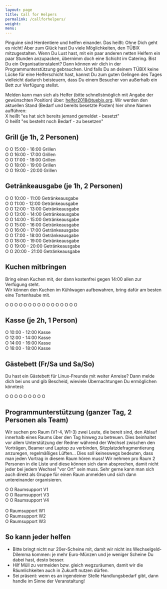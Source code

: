 ```yaml
---
layout: page
title: Call for Helpers
permalink: /callforhelpers/
weight:
menu: 
---
```


Pinguine sind Herdentiere und helfen einander. Das heißt: Ohne Dich geht es nicht! Aber zum Glück hast Du viele Möglichkeiten, den TÜBIX mitzugestalten. Wenn Du Lust hast, mit ein paar anderen netten Helfern ein paar Stunden anzupacken, übernimm doch eine Schicht im Catering. Bist Du ein Organisationstalent? Dann können wir dich in der Programmunterstützung gebrauchen. Und falls Du an deinem TÜBIX keine Lücke für eine Helferschicht hast, kannst Du zum guten Gelingen des Tages vielleicht dadurch beisteuern, dass Du einem Besucher von außerhalb ein Bett zur Verfügung stellst.


Melden kann man sich als Helfer (bitte schnellstmöglich mit Angabe der gewünschten Position) über: <a href="mailto:helfer2018@tuebix.org?subject=Helfer%20Tuebix">helfer2018@tuebix.org</a>. Wir werden den aktuellen Stand (Bedarf und bereits besetzte Posten) hier ohne Namen aufführen:<br/>
X heißt "es hat sich bereits jemand gemeldet - besetzt"<br/>
O heißt "es besteht noch Bedarf - zu besetzen" <br/>

## Grill (je 1h, 2 Personen)

O O 15:00 - 16:00 Grillen<br/>
O O 16:00 - 17:00 Grillen<br/>
O O 17:00 - 18:00 Grillen<br/>
O O 18:00 - 19:00 Grillen<br/>
O O 19:00 - 20:00 Grillen<br/>

## Getränkeausgabe (je 1h, 2 Personen)

O O 10:00 - 11:00 Getränkeausgabe <br/>
O O 11:00 - 12:00 Getränkeausgabe <br/>
O O 12:00 - 13:00 Getränkeausgabe <br/>
O O 13:00 - 14:00 Getränkeausgabe <br/>
O O 14:00 - 15:00 Getränkeausgabe <br/>
O O 15:00 - 16:00 Getränkeausgabe <br/>
O O 16:00 - 17:00 Getränkeausgabe <br/>
O O 17:00 - 18:00 Getränkeausgabe <br/>
O O 18:00 - 19:00 Getränkeausgabe <br/>
O O 19:00 - 20:00 Getränkeausgabe <br/>
O O 20:00 - 21:00 Getränkeausgabe <br/>

## Kuchen mitbringen

Bring einen Kuchen mit, der dann kostenfrei gegen 14:00 allen zur Verfügung steht.<br/>
Wir können den Kuchen im Kühlwagen aufbewahren, bring dafür am besten eine Tortenhaube mit.

O O O O O O O O O O O O O O O O

## Kasse (je 2h, 1 Person)

O 10:00 - 12:00 Kasse<br/>
O 12:00 - 14:00 Kasse<br/>
O 14:00 - 16:00 Kasse<br/>
O 16:00 - 18:00 Kasse<br/>

## Gästebett (Fr/Sa und Sa/So)
Du hast ein Gästebett für Linux-Freunde mit weiter Anreise? Dann melde dich bei uns und gib Bescheid, wieviele Übernachtungen Du ermöglichen könntest:

O O O O O O O O O

## Programmunterstützung (ganzer Tag, 2 Personen als Team)

Wir suchen pro Raum (V1-4, W1-3) zwei Leute, die bereit sind, den Ablauf innerhalb eines Raums über den Tag hinweg zu betreuen.
Dies beinhaltet vor allem Unterstützung der Redner während der Wechsel zwischen den Vorträgen, Beamer und Laptop zu verbinden, Sitzplatzdefragmentierung anzuregen, regelmäßiges Lüften...
Dies soll keineswegs bedeuten, dass man jeden Vortrag in diesem Raum hören muss!
Wir nehmen pro Raum 2 Personen in die Liste und diese können sich dann absprechen, damit nicht jeder bei jedem Wechsel "vor Ort" sein muss.
Sehr gerne kann man sich auch direkt als Gruppe für einen Raum anmelden und sich dann untereinander organisieren.

O O Raumsupport V1<br/>
O O Raumsupport V3<br/>
O O Raumsupport V4<br/>
<br/>
O Raumsupport W1<br/>
O Raumsupport W2<br/>
O Raumsupport W3<br/>

## So kann jeder helfen

- Bitte bringt nicht nur 20er-Scheine mit, damit wir nicht ins Wechselgeld-Dilemma kommen: je mehr Euro-Münzen und je weniger Scheine Du dabei hast, desto besser.
- Hilf Müll zu vermeiden bzw. gleich wegzuräumen, damit wir die Räumlichkeiten auch in Zukunft nutzen dürfen.
- Sei präsent: wenn es an irgendeiner Stelle Handlungsbedarf gibt, dann handle im Sinne der Veranstaltung!
